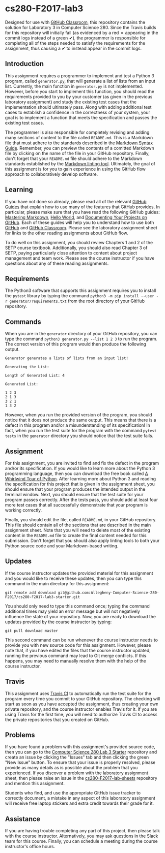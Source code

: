 <!---

TASK LIST:

  * Use cp -rf *.* to copy all of the files and directories in this repository
    to the starter repository for this assignment
  * Change into the directory for the starer repository
  * Update the header (e.g., #) to only give the name of the assignment
  * Update the first paragraph to include the commented-out content
  * Change the link in the # Problems section to point to this lab's starter
  * Create the assignment in the GitHub Classroom, noting the URL
  * Test the assignment by accepting it with your own GitHub account
  * Check to ensure that your GitHub repository is created correctly
  * Share the assignment link with all of the students using email or Slack

PROBLEMS?

  * Contact Gregory M. Kapfhammer by email or Slack
  * Raise an issue in the GitHub repository for this assignment

-->

# cs280-F2017-lab3

Designed for use with [GitHub Classroom](https://classroom.github.com/), this
repository contains the solution for Laboratory 3 in Computer Science 280.
Since the Travis builds for this repository will initially fail (as evidenced
by a red &#x2717; appearing in the commit logs instead of a green &#x2714;),
the programmer is responsible for completing all of the steps needed to satisfy
the requirements for the assignment, thus causing a &#x2714; to instead appear
in the commit logs.

## Introduction

This assignment requires a programmer to implement and test a Python 3 program,
called `generator.py`, that will generate a list of lists from an input list.
Currently, the main function in `generator.py` is not implemented. However,
before you start to implement this function, you should read the requirements
provided to you by your customer (as given in the previous laboratory
assignment) and study the existing test cases that the implementation should
ultimately pass. Along with adding additional test cases to establish a
confidence in the correctness of your system, your goal is to implement a
function that meets the specification and passes the existing test cases.

The programmer is also responsible for completely revising and adding many
sections of content to the file called `README.md`. This is a Markdown file
that must adhere to the standards described in the [Markdown Syntax
Guide](https://guides.github.com/features/mastering-markdown/). Remember, you
can preview the contents of a comitted Markdown file by clicking on the name of
the file in your GitHub repository. Finally, don't forget that your `README.md`
file should adhere to the Markdown standards established by the [Markdown
linting tool](https://github.com/markdownlint/markdownlint). Ultimately, the
goal of this assignment is for you to gain experience in using the GitHub flow
approach to collaboratively develop software.

## Learning

If you have not done so already, please read all of the relevant [GitHub
Guides](https://guides.github.com/) that explain how to use many of the features
that GitHub provides. In particular, please make sure that you have read the
following GitHub guides: [Mastering
Markdown](https://guides.github.com/features/mastering-markdown/), [Hello
World](https://guides.github.com/activities/hello-world/), and [Documenting Your
Projects on GitHub](https://guides.github.com/features/wikis/). Each of these
guides will help you to understand how to use both [GitHub](http://github.com)
and [GitHub Classroom](https://classroom.github.com/). Please see the laboratory
assignment sheet for links to the other reading assignments about GitHub flow.

To do well on this assignment, you should review Chapters 1 and 2 of the SETP
course textbook. Additionally, you should also read Chapter 3 of SETP, paying
particularly close attention to content about project management and team work.
Please see the course instructor if you have questions about any of these
reading assignments.

## Requirements

The Python3 software that supports this assignment requires you to install the
`pytest` library by typing the command `python3 -m pip install --user -r
generator/requirements.txt` from the root directory of your GitHub repository.

## Commands

When you are in the `generator` directory of your GitHub repository, you can
type the command `python3 generator.py --list 1 2 3` to run the program. The
correct version of this program would then produce the following output.

```
Generator generates a lists of lists from an input list!

Generating the List:

Length of Generated List: 4

Generated List:

1 2 3
2 1 3
3 2 1
1 3 2
```

However, when you run the provided version of the program, you should notice
that it does not produce the same output. This means that there is a defect in
this program and/or a misunderstanding of its specification! In fact, when you
run the test suite for the program with the command `pytest tests` in the
`generator` directory you should notice that the test suite fails.

## Assignment

For this assignment, you are invited to find and fix the defect in the program
and/or its specification. If you would like to learn more about the Python 3
programming language, then you can download the free book called [A Whirlwind
Tour of
Python](http://www.oreilly.com/programming/free/a-whirlwind-tour-of-python.csp).
After learning more about Python 3 and reading the specification for this
project that is given in the assignment sheet, you should ensure that your
program produces the intended output in the terminal window. Next, you should
ensure that the test suite for your program passes correctly. After the tests
pass, you should add at least four more test cases that all successfully
demonstrate that your program is working correctly.

Finally, you should edit the file, called `README.md`, in your GitHub
repository. This file should contain all of the sections that are described in
the main assignment sheet. Note that you will need to delete most of the
existing content in the `README.md` file to create the final content needed for
this submission. Don't forget that you should also apply linting tools to both
your Python source code and your Markdown-based writing.

## Updates

If the course instructor updates the provided material for this assignment and
you would like to receive these updates, then you can type this command in the
main directory for this assignment:

```
git remote add download git@github.com:Allegheny-Computer-Science-280-F2017/cs280-F2017-lab3-starter.git
```

You should only need to type this command once; typing the command additional
times may yield an error message but will not negatively influence the state of
your repository. Now, you are ready to download the updates provided by the
course instructor by typing:

```
git pull download master
```

This second command can be run whenever the course instructor needs to provide
you with new source code for this assignment. However, please note that, if you
have edited the files that the course instructor updated, running the previous
command may lead to Git merge conflicts. If this happens, you may need to
manually resolve them with the help of the course instructor.

## Travis

This assignment uses [Travis CI](https://travis-ci.com/) to automatically run
the test suite for the program every time you commit to your GitHub repository.
The checking will start as soon as you have accepted the assignment, thus
creating your own private repository, and the course instructor enables Travis
for it. If you are using Travis for the first time, you will need to authorize
Travis CI to access the private repositories that you created on GitHub.

## Problems

If you have found a problem with this assignment's provided source code, then
you can go to the [Computer Science 280 Lab 3
Starter](https://github.com/Allegheny-Computer-Science-280-F2017/cs280-F2017-lab3-starter)
repository and create an issue by clicking the "Issues" tab and then clicking
the green "New Issue" button. To ensure that your issue is properly resolved,
please provide as many details as is possible about the problem that you
experienced. If you discover a problem with the laboratory assignment sheet,
then please raise an issue in the
[cs280-F2017-lab-sheets](https://github.com/Allegheny-Computer-Science-280-F2017/cs280-F2017-lab-sheets)
repository and mention this assignment.

Students who find, and use the appropriate GitHub issue tracker to correctly
document, a mistake in any aspect of this laboratory assignment will receive
free laptop stickers and extra credit towards their grade for it.

## Assistance

If you are having trouble completing any part of this project, then please talk
with the course instructor. Alternatively, you may ask questions in the Slack
team for this course. Finally, you can schedule a meeting during the course
instructor's office hours.
